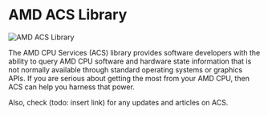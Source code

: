 # AMD ACS Library
![AMD ACS Library](http://gpuopen-librariesandsdks.github.io/media/amd_logo_black.png)

The AMD CPU Services (ACS) library provides software developers with the ability to query AMD CPU software and hardware state information that is not normally available through standard operating systems or graphics APIs.  If you are serious about getting the most from your AMD CPU, then ACS can help you harness that power.

Also, check (todo: insert link) for any updates and articles on ACS.
